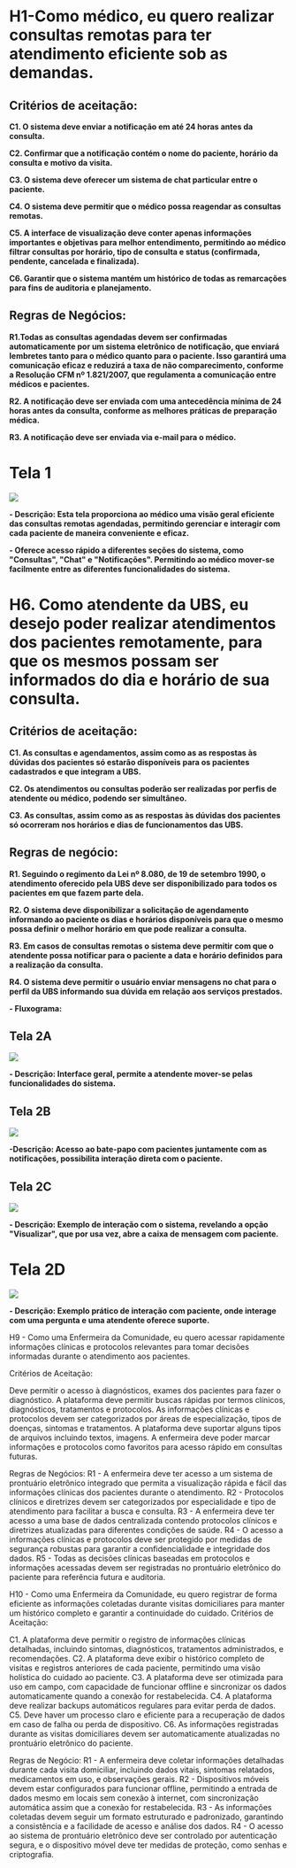 # H1-Como médico, eu quero realizar consultas remotas para ter atendimento eficiente sob as demandas.

## Critérios de aceitação:
__C1. O sistema deve enviar a notificação em até 24 horas antes da consulta.__

__C2. Confirmar que a notificação contém o nome do paciente, horário da consulta e motivo da visita.__

__C3. O sistema deve oferecer um sistema de chat particular entre o paciente.__

__C4. O sistema deve permitir que o médico possa reagendar as consultas remotas.__

__C5. A interface de visualização deve conter apenas informações importantes e objetivas para melhor entendimento, permitindo ao médico
filtrar consultas por horário, tipo de consulta e status (confirmada, pendente, cancelada e finalizada).__

__C6. Garantir que o sistema mantém um histórico de todas as remarcações para fins de auditoria e planejamento.__

## Regras de Negócios:
__R1.Todas as consultas agendadas devem ser confirmadas automaticamente por um sistema eletrônico de notificação, que enviará lembretes tanto para o médico quanto para o paciente. Isso garantirá uma comunicação eficaz e reduzirá a taxa de não comparecimento, conforme a Resolução CFM nº 1.821/2007, que regulamenta a comunicação entre médicos e pacientes.__

__R2. A notificação deve ser enviada com uma antecedência mínima de 24 horas antes da consulta, conforme as melhores práticas de preparação médica.__

__R3. A notificação deve ser enviada via e-mail para o médico.__

# Tela 1

![](https://github.com/JoaoCarlos22/TP-UBServices/blob/main/docs/rastreabilidade_requisitos/images/tela_h01.png)



__- Descrição: Esta tela proporciona ao médico uma visão geral eficiente das consultas remotas agendadas, permitindo gerenciar e interagir com cada paciente de maneira conveniente e eficaz.__

__- Oferece acesso rápido a diferentes seções do sistema, como "Consultas", "Chat" e "Notificações". Permitindo ao médico mover-se facilmente entre as diferentes funcionalidades do sistema.__



# H6. Como atendente da UBS, eu desejo poder realizar atendimentos dos pacientes remotamente, para que os mesmos possam ser informados do dia e horário de sua consulta.

## Critérios de aceitação:
__C1. As consultas e agendamentos, assim como as as respostas às dúvidas dos pacientes só estarão disponíveis para os pacientes cadastrados e que integram a UBS.__

__C2. Os atendimentos ou consultas poderão ser realizadas por perfis de atendente ou médico, podendo ser simultâneo.__

__C3. As consultas, assim como as as respostas às dúvidas dos pacientes só ocorreram nos horários e dias de funcionamentos das UBS.__

## Regras de negócio:
__R1. Seguindo o regimento da Lei nº 8.080, de 19 de setembro 1990, o atendimento oferecido pela UBS deve ser disponibilizado para todos os pacientes em que fazem parte dela.__

__R2. O sistema deve disponibilizar a solicitação de agendamento informando ao paciente os dias e horários disponíveis para que o mesmo possa definir o melhor horário em que pode realizar a consulta.__

__R3. Em casos de consultas remotas o sistema deve permitir com que o atendente possa notificar para o paciente a data e horário definidos para a realização da consulta.__

__R4. O sistema deve permitir o usuário enviar mensagens no chat para o perfil da UBS informando sua dúvida em relação aos serviços prestados.__

__- Fluxograma:__

## Tela 2A

![](https://github.com/JoaoCarlos22/TP-UBServices/blob/main/docs/rastreabilidade_requisitos/images/tela_h02a.png)



__- Descrição: Interface geral, permite a atendente mover-se pelas funcionalidades do sistema.__


## Tela 2B

![](https://github.com/JoaoCarlos22/TP-UBServices/blob/main/docs/rastreabilidade_requisitos/images/tela_h02b.png)



__-Descrição: Acesso ao bate-papo com pacientes juntamente com as notificações, possibilita interação direta com o paciente.__



## Tela 2C

![](https://github.com/JoaoCarlos22/TP-UBServices/blob/main/docs/rastreabilidade_requisitos/images/tela_h02c.png)



__- Descrição: Exemplo de interação com o sistema, revelando a opção "Visualizar", que por usa vez, abre a caixa de mensagem com paciente.__



# Tela 2D

![](https://github.com/JoaoCarlos22/TP-UBServices/blob/main/docs/rastreabilidade_requisitos/images/tela_h02d.png)



__- Descrição: Exemplo prático de interação com paciente, onde interage com uma pergunta e uma atendente oferece suporte.__



H9 - Como uma Enfermeira da Comunidade, eu quero acessar rapidamente informações clínicas e protocolos relevantes para tomar decisões informadas durante o atendimento aos pacientes.

Critérios de Aceitação:

Deve permitir o acesso à diagnósticos, exames dos pacientes para fazer o diagnóstico.
A plataforma deve permitir buscas rápidas por termos clínicos, diagnósticos, tratamentos e protocolos.
As informações clínicas e protocolos devem ser categorizados por áreas de especialização, tipos de doenças, sintomas e tratamentos.
A plataforma deve suportar alguns tipos de arquivos incluindo textos, imagens.
A enfermeira deve poder marcar informações e protocolos como favoritos para acesso rápido em consultas futuras.

Regras de Negócios:
R1 - A enfermeira deve ter acesso a um sistema de prontuário eletrônico integrado que permita a visualização rápida e fácil das informações clínicas dos pacientes durante o atendimento.
R2 - Protocolos clínicos e diretrizes devem ser categorizados por especialidade e tipo de atendimento para facilitar a busca e consulta.
R3 - A enfermeira deve ter acesso a uma base de dados centralizada contendo protocolos clínicos e diretrizes atualizadas para diferentes condições de saúde.
R4 - O acesso a informações clínicas e protocolos deve ser protegido por medidas de segurança robustas para garantir a confidencialidade e integridade dos dados.
R5 - Todas as decisões clínicas baseadas em protocolos e informações acessadas devem ser registradas no prontuário eletrônico do paciente para referência futura e auditoria.

H10 - Como uma Enfermeira da Comunidade, eu quero registrar de forma eficiente as informações coletadas durante visitas domiciliares para manter um histórico completo e garantir a continuidade do cuidado.
Critérios de Aceitação:

C1. A plataforma deve permitir o registro de informações clínicas detalhadas, incluindo sintomas, diagnósticos, tratamentos administrados, e recomendações.
C2. A plataforma deve exibir o histórico completo de visitas e registros anteriores de cada paciente, permitindo uma visão holística do cuidado ao paciente.
C3. A plataforma deve ser otimizada para uso em campo, com capacidade de funcionar offline e sincronizar os dados automaticamente quando a conexão for restabelecida.
C4. A plataforma deve realizar backups automáticos regulares para evitar perda de dados.
C5. Deve haver um processo claro e eficiente para a recuperação de dados em caso de falha ou perda de dispositivo.
C6. As informações registradas durante as visitas domiciliares devem ser automaticamente atualizadas no prontuário eletrônico do paciente.

Regras de Negócio:
R1 - A enfermeira deve coletar informações detalhadas durante cada visita domiciliar, incluindo dados vitais, sintomas relatados, medicamentos em uso, e observações gerais.
R2 - Dispositivos móveis devem estar configurados para funcionar offline, permitindo a entrada de dados mesmo em locais sem conexão à internet, com sincronização automática assim que a conexão for restabelecida.
R3 - As informações coletadas devem seguir um formato estruturado e padronizado, garantindo a consistência e a facilidade de acesso e análise dos dados.
R4 - O acesso ao sistema de prontuário eletrônico deve ser controlado por autenticação segura, e o dispositivo móvel deve ter medidas de proteção, como senhas e criptografia.
